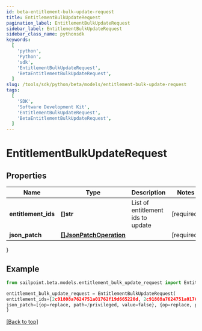 ```yaml
---
id: beta-entitlement-bulk-update-request
title: EntitlementBulkUpdateRequest
pagination_label: EntitlementBulkUpdateRequest
sidebar_label: EntitlementBulkUpdateRequest
sidebar_class_name: pythonsdk
keywords:
  [
    'python',
    'Python',
    'sdk',
    'EntitlementBulkUpdateRequest',
    'BetaEntitlementBulkUpdateRequest',
  ]
slug: /tools/sdk/python/beta/models/entitlement-bulk-update-request
tags:
  [
    'SDK',
    'Software Development Kit',
    'EntitlementBulkUpdateRequest',
    'BetaEntitlementBulkUpdateRequest',
  ]
---
```


# EntitlementBulkUpdateRequest

## Properties

| Name | Type | Description | Notes |
| --- | --- | --- | --- |
| **entitlement_ids** | **[]str** | List of entitlement ids to update | [required] |
| **json_patch** | [**[]JsonPatchOperation**](json-patch-operation) |  | [required] |

}

## Example

```python
from sailpoint.beta.models.entitlement_bulk_update_request import EntitlementBulkUpdateRequest

entitlement_bulk_update_request = EntitlementBulkUpdateRequest(
entitlement_ids=[2c91808a7624751a01762f19d665220d, 2c91808a7624751a01762f19d67c220e, 2c91808a7624751a01762f19d692220f],
json_patch=[{op=replace, path=/privileged, value=false}, {op=replace, path=/requestable, value=false}]
)

```

[[Back to top]](#)

